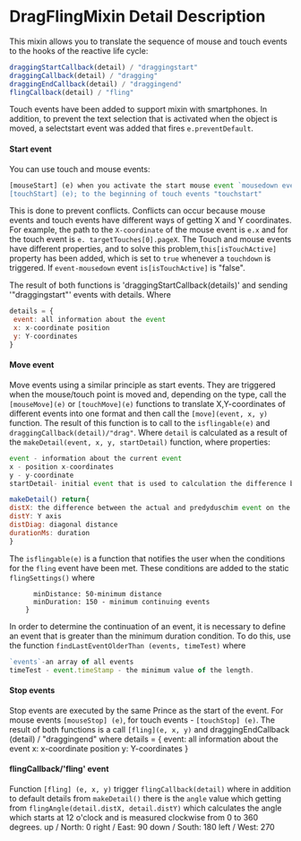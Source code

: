 # DragFlingMixin Detail Description
This mixin allows you to translate the sequence of mouse and touch events to the hooks of the reactive life cycle:
```javascript
draggingStartCallback(detail) / "draggingstart"
draggingCallback(detail) / "dragging"
draggingEndCallback(detail) / "draggingend"
flingCallback(detail) / "fling"
```
Touch events have been added to support mixin with smartphones.
In addition, to prevent the text selection that is activated when the object is moved, a selectstart event was added that 
fires `e.preventDefault`.
#### Start event
You can use touch and mouse events:
```javascript 
[mouseStart] (e) when you activate the start mouse event `mousedown events';
[touchStart] (e); to the beginning of touch events "touchstart"
```
This is done to prevent conflicts. Conflicts can occur because mouse events and touch events have different ways of getting X and Y
coordinates. For example, the path to the `X-coordinate` of the mouse event is `e.x` and for the touch event is `e. targetTouches[0].pageX`. 
The Touch and mouse events have different properties, and to solve this problem,`this[isTouchActive]` property has been added, 
which is set to `true` whenever a `touchdown` is triggered. If `event-mousedown` event `is[isTouchActive]` is "false".
 
The result of both functions is 'draggingStartCallback(details)' and sending '"draggingstart"' events with details.
Where 

```javascript
details = {
 event: all information about the event
 x: x-coordinate position
 y: Y-coordinates
}
```
#### Move event
Move events using a similar principle as start events. They are triggered when the mouse/touch point is moved and, 
depending on the type, call the `[mouseMove](e)` or `[touchMove](e)` functions to translate X,Y-coordinates of different events into one format and then call the `[move](event, x, y)` function.
The result of this function is to call to the `isflingable(e)` and `draggingCallback(detail)/"drag"`.
Where `detail` is calculated as a result of the `makeDetail(event, x, y, startDetail)` function, where properties:
 ```javascript
 event - information about the current event
 x - position x-coordinates
 y - y-coordinate 
 startDetail- initial event that is used to calculation the difference between the actual and previous events.

makeDetail() return{
distX: the difference between the actual and predyduschim event on the X-axis
distY: Y axis
distDiag: diagonal distance
durationMs: duration
}
 ```
The `isflingable(e)` is a function that notifies the user when the conditions for the `fling` event have been met. 
These conditions are added to the static `flingSettings()` where
```javascript{
      minDistance: 50-minimum distance
      minDuration: 150 - minimum continuing events
    }
```
In order to determine the continuation of an event, it is necessary to define an event that is greater than the minimum duration condition. To do this, use the function `findLastEventOlderThan (events, timeTest)` where
```javascript
`events`-an array of all events
timeTest - event.timeStamp - the minimum value of the length.
```
#### Stop events
Stop events are executed by the same Prince as the start of the event. For mouse events `[mouseStop] (e)`, for touch events - `[touchStop] (e)`. The result of both functions is a call `[fling](e, x, y)` and draggingEndCallback (detail) / "draggingend" where details = {
 event: all information about the event
 x: x-coordinate position
 y: Y-coordinates
}
#### flingCallback/'fling' event
Function `[fling] (e, x, y)` trigger `flingCallback(detail)` where in addition to default details from `makeDetail()` there is the `angle` value which getting from `flingAngle(detail.distX, detail.distY)` which calculates the angle which starts at 12 o'clock and is measured clockwise from 0 to 360 degrees.
up / North: 0
right / East: 90
down / South: 180
left / West: 270
